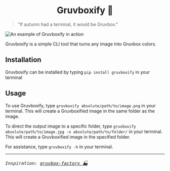<h1 align="center">Gruvboxify 🎨</h1>

<!-- add  license and version badges -->

> "If autumn had a terminal, it would be Gruvbox."

<img src="https://iili.io/3Et3aR9.png" alt="An example of Gruvboxify in action" />

Gruvboxify is a simple CLI tool that turns any image into Gruvbox colors.

## Installation

Gruvboxify can be installed by typing `pip install gruvboxify` in your terminal

## Usage

To use Gruvboxify, type `gruvboxify absolute/path/to/image.png` in your terminal.
This will create a Gruvboxified image in the same folder as the image.

To direct the output image to a specific folder, type `gruvboxify absolute/path/to/image.jpg -o absolute/path/to/folder/` in your terminal.
This will create a Gruvboxified image in the specified folder.

For assistance, type `gruvboxify -h` in your terminal.

<hr>

###### <samp>Inspiration: [gruvbox-factory 🏭](https://github.com/paulopacitti/gruvbox-factory/tree/master)</samp>